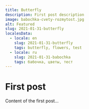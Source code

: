 ```yaml
---
title: Butterfly
description: First post description
image: babochka-cvety-rozmytost.jpg
alt: Featured
slug: 2021-01-31-butterfly
localesData:
  - locale: en
    slug: 2021-01-31-butterfly
    tags: butterfly, flowers, test
  - locale: ru
    slug: 2021-01-31-babochka
    tags: бабочка, цветы, тест
---
```


# First post
Content of the first post...